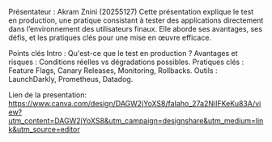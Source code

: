 Présentateur : Akram Znini (20255127)
Cette présentation explique le test en production, une pratique consistant à tester des applications directement dans l’environnement des utilisateurs finaux. Elle aborde ses avantages, ses défis, et les pratiques clés pour une mise en œuvre efficace.

Points clés
Intro : Qu'est-ce que le test en production ?
Avantages et risques : Conditions réelles vs dégradations possibles.
Pratiques clés : Feature Flags, Canary Releases, Monitoring, Rollbacks.
Outils : LaunchDarkly, Prometheus, Datadog.

Lien de la presentation: https://www.canva.com/design/DAGW2jYoXS8/faIaho_27a2NiIFKeKu83A/view?utm_content=DAGW2jYoXS8&utm_campaign=designshare&utm_medium=link&utm_source=editor